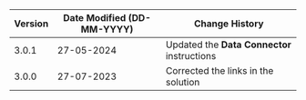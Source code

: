 | **Version** | **Date Modified (DD-MM-YYYY)** | **Change History**                          |
|-------------|--------------------------------|---------------------------------------------|
| 3.0.1       | 27-05-2024                     | Updated the **Data Connector** instructions   | 
| 3.0.0       | 27-07-2023                     | Corrected the links in the solution   | 
